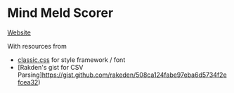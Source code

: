 # Mind Meld Scorer

[Website](https://dlu.github.io/mind_meld/)

With resources from

- [classic.css](https://github.com/npjg/classic.css/) for style framework / font
- [Rakden's gist for CSV Parsing]https://gist.github.com/rakeden/508ca124fabe97eba6d5734f2efcea32)
